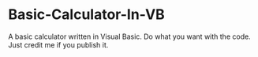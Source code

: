 # Basic-Calculator-In-VB
A basic calculator written in Visual Basic.
Do what you want with the code. Just credit me if you publish it.
